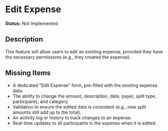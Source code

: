 # Edit Expense

**Status:** Not Implemented

## Description
This feature will allow users to edit an existing expense, provided they have the necessary permissions (e.g., they created the expense).

## Missing Items
- A dedicated "Edit Expense" form, pre-filled with the existing expense data.
- The ability to change the amount, description, date, payer, split type, participants, and category.
- Validation to ensure the edited data is consistent (e.g., new split amounts still add up to the total).
- An activity log or history to track changes to an expense.
- Real-time updates to all participants in the expense when it is edited.
